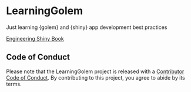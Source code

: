 
<!-- README.md is generated from README.Rmd. Please edit that file -->

# LearningGolem

Just learning {golem} and {shiny} app development best practices

[Engineering Shiny Book](https://engineering-shiny.org/)

## Code of Conduct

Please note that the LearningGolem project is released with a
[Contributor Code of
Conduct](https://contributor-covenant.org/version/2/0/CODE_OF_CONDUCT.html).
By contributing to this project, you agree to abide by its terms.
